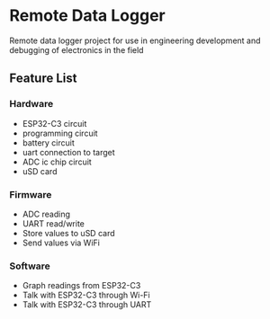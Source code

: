 # Remote Data Logger
Remote data logger project for use in engineering development and debugging of electronics in the field

## Feature List

### Hardware
- ESP32-C3 circuit
- programming circuit
- battery circuit
- uart connection to target
- ADC ic chip circuit
- uSD card

### Firmware
- ADC reading
- UART read/write
- Store values to uSD card
- Send values via WiFi

### Software
- Graph readings from ESP32-C3
- Talk with ESP32-C3 through Wi-Fi
- Talk with ESP32-C3 through UART